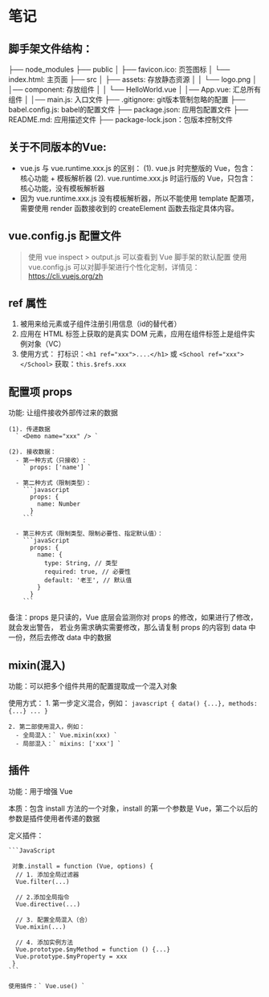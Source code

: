 # 笔记

## 脚手架文件结构：
  ├── node_modules 
  ├── public
  │   ├── favicon.ico: 页签图标
  │   └── index.html: 主页面
  ├── src
  │   ├── assets: 存放静态资源
  │   │   └── logo.png
  │   │── component: 存放组件
  │   │   └── HelloWorld.vue
  │   │── App.vue: 汇总所有组件
  │   │── main.js: 入口文件
  ├── .gitignore: git版本管制忽略的配置
  ├── babel.config.js: babel的配置文件
  ├── package.json: 应用包配置文件 
  ├── README.md: 应用描述文件
  ├── package-lock.json：包版本控制文件

## 关于不同版本的Vue:
- vue.js 与 vue.runtime.xxx.js 的区别：
  (1). vue.js 时完整版的 Vue，包含：核心功能 + 模板解析器
  (2). vue.runtime.xxx.js 时运行版的 Vue，只包含：核心功能，没有模板解析器
- 因为 vue.runtime.xxx.js 没有模板解析器，所以不能使用 template 配置项，需要使用 render 函数接收到的 createElement 函数去指定具体内容。

## vue.config.js 配置文件
> 使用 vue inspect > output.js 可以查看到 Vue 脚手架的默认配置
> 使用 vue.config.js 可以对脚手架进行个性化定制，详情见：https://cli.vuejs.org/zh

## ref 属性
  1. 被用来给元素或子组件注册引用信息（id的替代者）
  2. 应用在 HTML 标签上获取的是真实 DOM 元素，应用在组件标签上是组件实例对象（VC）
  3. 使用方式：
      打标识：` <h1 ref="xxx">....</h1> ` 或 ` <School ref="xxx"></School> `
      获取：` this.$refs.xxx `

## 配置项 props
  功能: 让组件接收外部传过来的数据

    (1). 传递数据
      ` <Demo name="xxx" /> `

    (2). 接收数据：
      - 第一种方式（只接收）:
        ` props: ['name'] `
    
      - 第二种方式（限制类型）：
        ```javascript
          props: {
            name: Number
          }
        ```

      - 第三种方式（限制类型、限制必要性、指定默认值）：
        ```javaScript
          props: {
            name: {
              type: String, // 类型
              required: true, // 必要性
              default: '老王', // 默认值
            }
          }
        ```

  备注：props 是只读的，Vue 底层会监测你对 props 的修改，如果进行了修改，就会发出警告，
    若业务需求确实需要修改，那么请复制 props 的内容到 data 中一份，然后去修改 data 中的数据

## mixin(混入)
  功能：可以把多个组件共用的配置提取成一个混入对象

  使用方式：
    1. 第一步定义混合，例如：
      ```javascript
        {
          data() {...},
          methods: {...}
          ...
        }
      ```
    
    2. 第二部使用混入，例如：
      - 全局混入：` Vue.mixin(xxx) `
      - 局部混入：` mixins: ['xxx'] `

## 插件
  功能：用于增强 Vue

  本质：包含 install 方法的一个对象，install 的第一个参数是 Vue，第二个以后的参数是插件使用者传递的数据

  定义插件：

    ```JavaScript

     对象.install = function (Vue, options) {
      // 1. 添加全局过滤器
      Vue.filter(...)

      // 2.添加全局指令
      Vue.directive(...)

      // 3. 配置全局混入（合）
      Vue.mixin(...)

      // 4. 添加实例方法
      Vue.prototype.$myMethod = function () {...}
      Vue.prototype.$myProperty = xxx
     }
    ```

    使用插件：` Vue.use() `